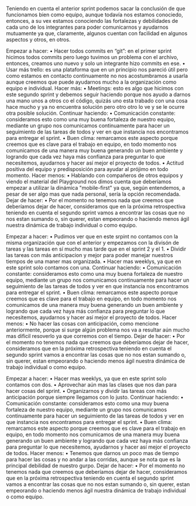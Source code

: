Teniendo en cuenta el anterior sprint podemos sacar la conclusión de que funcionamos bien como equipo, aunque todavía nos estamos conociedo, entonces, a su vex estamos conociendo las fortalezas y debilidades de cada uno de los integrantes para poder comunicarnos y ayudarnos mutuamente ya que, claramente, algunos cuentan con facilidad en algunos aspectos y otros, en otros.

<!-- SPRINT 2 -->
Empezar a hacer: 
• Hacer todos commits en “git”: en el primer sprint hicimos todos commits pero luego tuvimos un problema con el archivo, entonces, creamos uno nuevo y solo un integrante hizo commits en ese. 
• Usar más trello: es una plataforma que en un principio nos pareció útil pero como estamos en contacto continuamente no nos acostumbramos a usarla aunque creemos que puede ayudarnos mucho a la organización como equipo e individual.
Hacer más:
• Meetings: esto es algo que hicimos con este segundo sprint y debemos seguir haciendo porque nos ayudo a darnos una mano unos a otros co el código, quizás uno esta trabado con una cosa hace mucho y ya no encuentra solución pero otro otro lo ve y se le ocurre otra posible solución.
Continuar haciendo:
• Comunicación constante: consideramos esto como una muy buena fortaleza de nuestro equipo, mediante un grupo nos comunicamos continuamente para hacer un seguimiento de las tareas de todos y ver en que instancia nos encontramos para entregar el sprint.
• Buen clima: remarcamos este aspecto porque creemos que es clave para el trabajo en equipo, en todo momento nos comunicamos de una manera muy buena generando un buen ambiente y logrando que cada vez haya más confianza para preguntar lo que necesitemos, ayudarnos y hacer así mejor el proyecto de todos.
• Actitud positiva del equipo y predisposición para ayudar al prójimo en todo momento.
Hacer menos:
• Hablando con compañeros de otros equipos y viendo el material del Playground nos dimos cuenta que deberíamos empezar a utilizar la dinámica "mobile-first" ya que, según entendemos, a pesar de ser algo mas que nada personal, sería la opción recomendada.
Dejar de hacer:
• Por el momento no tenemos nada que creemos que deberíamos dejar de hacer, consideramos que en la próxima retrospectiva teniendo en cuenta el segundo sprint vamos a encontrar las cosas que no nos estan sumando o, sin querer, estan empeorando o haciendo menos ágil nuestra dinámica de trabajo individual o como equipo.

<!-- SPRINT 3 -->
Empezar a hacer:
• Pudimos ver que en este srpint no contamos con la misma organización que con el anterior y empezamos con la divisón de tareas y las tareas en sí mucho mas tarde que en el sprint 2 y el 1.
• Dividir las tareas con más anticipacion y mejor para poder manejar nuestros tiempos de una maner mas organizada.
• Hacer mas weeklys, ya que en este sprint solo contamos con una.
Continuar haciendo:
• Comunicación constante: consideramos esto como una muy buena fortaleza de nuestro equipo, mediante un grupo nos comunicamos continuamente para hacer un seguimiento de las tareas de todos y ver en que instancia nos encontramos para entregar el sprint.
• Buen clima: remarcamos este aspecto porque creemos que es clave para el trabajo en equipo, en todo momento nos comunicamos de una manera muy buena generando un buen ambiente y logrando que cada vez haya más confianza para preguntar lo que necesitemos, ayudarnos y hacer así mejor el proyecto de todos.
Hacer menos:
• No hacer las cosas con anticipación, como mencione anteriormente, porque si surge algún problema nos va a resultar aún mucho mas dificil resoverlo ya que corremos con el tiempo.
Dejar de hacer:
• Por el momento no tenemos nada que creemos que deberíamos dejar de hacer, consideramos que en la próxima retrospectiva teniendo en cuenta el segundo sprint vamos a encontrar las cosas que no nos estan sumando o, sin querer, estan empeorando o haciendo menos ágil nuestra dinámica de trabajo individual o como equipo.

<!-- SPRINT 4 -->
Empezar a hacer:
• Hacer mas weeklys, ya que en este sprint solo contamos con dos.
• Aprovechar aún mas las clases que nos dan para hacer cosas del sprint.
• Organizarnos y dividir las tareas con más anticipación porque siempre llegamos con lo justo.
Continuar haciendo:
• Comunicación constante: consideramos esto como una muy buena fortaleza de nuestro equipo, mediante un grupo nos comunicamos continuamente para hacer un seguimiento de las tareas de todos y ver en que instancia nos encontramos para entregar el sprint.
• Buen clima: remarcamos este aspecto porque creemos que es clave para el trabajo en equipo, en todo momento nos comunicamos de una manera muy buena generando un buen ambiente y logrando que cada vez haya más confianza para preguntar lo que necesitemos, ayudarnos y hacer así mejor el proyecto de todos.
Hacer menos:
• Tenemos que darnos un poco mas de tiempo para hacer las cosas y no andar a las corridas, aunque se nota que es la principal debilidad de nuestro gurpo.
Dejar de hacer:
• Por el momento no tenemos nada que creemos que deberíamos dejar de hacer, consideramos que en la próxima retrospectiva teniendo en cuenta el segundo sprint vamos a encontrar las cosas que no nos estan sumando o, sin querer, estan empeorando o haciendo menos ágil nuestra dinámica de trabajo individual o como equipo.









